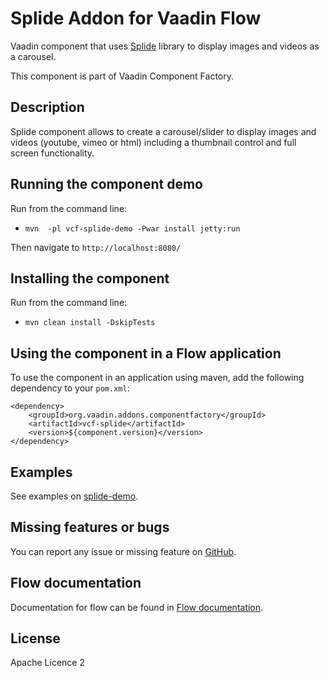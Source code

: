# Splide Addon for Vaadin Flow

Vaadin component that uses [Splide](https://github.com/Splidejs/splide) library to display images and videos as a carousel.

This component is part of Vaadin Component Factory.

## Description
Splide component allows to create a carousel/slider to display images and videos (youtube, vimeo or html) including a thumbnail control and full screen functionality.

## Running the component demo
Run from the command line:
- `mvn  -pl vcf-splide-demo -Pwar install jetty:run`

Then navigate to `http://localhost:8080/`

## Installing the component
Run from the command line:
- `mvn clean install -DskipTests`

## Using the component in a Flow application
To use the component in an application using maven,
add the following dependency to your `pom.xml`:
```
<dependency>
    <groupId>org.vaadin.addons.componentfactory</groupId>
    <artifactId>vcf-splide</artifactId>
    <version>${component.version}</version>
</dependency>
```
## Examples

See examples on [splide-demo](https://github.com/vaadin-component-factory/vcf-splide-flow/tree/main/vcf-splide-demo/src/main/java/com/vaadin/componentfactory/demo).

## Missing features or bugs

You can report any issue or missing feature on [GitHub](https://github.com/vaadin-component-factory/vcf-splide-flow/issues).

## Flow documentation
Documentation for flow can be found in [Flow documentation](https://vaadin.com/docs/v14/flow/overview).

## License

Apache Licence 2
